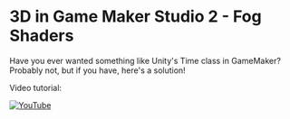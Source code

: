 # 3D in Game Maker Studio 2 - Fog Shaders

Have you ever wanted something like Unity's Time class in GameMaker? Probably not, but if you have, here's a solution!

Video tutorial:

[![YouTube](https://i.ytimg.com/vi/Hg2DBy8yo_k/hqdefault.jpg)](https://youtu.be/Hg2DBy8yo_k)